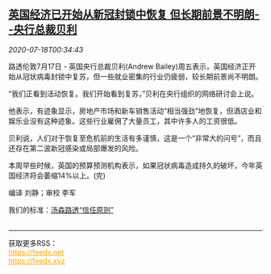 <!--1595033725000-->
[英国经济已开始从新冠封锁中恢复 但长期前景不明朗--央行总裁贝利](https://cn.reuters.com/article/uk-economy-covid-recovery-boe-0718-idCNKCS24J017)
------

<div><i>2020-07-18T00:34:43</i></div><div class="StandardArticleBody_body"><p>路透伦敦7月17日 - 英国央行总裁贝利(Andrew Bailey)周五表示，英国经济正开始从冠状病毒封锁中复苏，但一些就业密集的行业仍疲弱，较长期前景尚不明朗。 </p><p>“我们正看到活动恢复。我们开始看到复苏，”贝利在央行组织的网络研讨会上说。 </p><p>他表示，有迹象显示，房地产市场和新车销售活动“相当强劲”地恢复，但酒店业和娱乐业没有这种迹象。这些行业雇佣了大量员工，其中许多人的工资很低。 </p><p>贝利说，人们对于恢复至危机前的生活有多谨慎，这是一个“非常大的问号”，而且还存在第二波新冠感染或局部爆发的风险。 </p><p>本周早些时候，英国的预算预测机构表示，如果冠状病毒造成持久的破坏，今年英国经济将会萎缩14%以上。(完) </p><div class="Attribution_container"><div class="Attribution_attribution"><p class="Attribution_content">编译 刘静；审校 李军 </p></div></div><div class="StandardArticleBody_trustBadgeContainer"><span class="StandardArticleBody_trustBadgeTitle">我们的标准：</span><span class="trustBadgeUrl"><a href="https://www.thomsonreuters.cn/content/dam/openweb/documents/pdf/china/brochures/about-us-1.pdf">汤森路透“信任原则”</a></span></div></div><br><hr><div>获取更多RSS：<br><a href="https://feedx.net" style="color:orange" target="_blank">https://feedx.net</a> <br><a href="https://feedx.xyz" style="color:orange" target="_blank">https://feedx.xyz</a><br></div>
